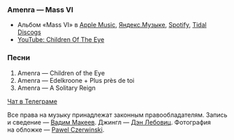 ### Amenra — Mass VI

- Альбом «Mass VI» в
  [Apple Music](https://music.apple.com/album/1281804496),
  [Яндекс.Музыке](https://music.yandex.ru/album/4677363),
  [Spotify](https://open.spotify.com/album/0SMyxJrTh7qYDCMIZTOwo3),
  [Tidal](https://tidal.com/browse/album/78913153)
  [Discogs](https://www.discogs.com/master/1255337)
- [YouTube: Children Of The Eye](https://youtu.be/ZjHOLtudKpQ)

### Песни

1. Amenra — Children of the Eye
2. Amenra — Edelkroone + Plus près de toi
3. Amenra — A Solitary Reign

[Чат в Телеграме](https://t.me/oh_lp_chat)

Все права на музыку принадлежат законным правообладателям.
Запись и сведение — [Вадим Макеев](https://twitter.com/pepelsbey).
Джингл — [Дэн Лебовиц](https://www.youtube.com/channel/UC38A5qHrlc_Zgua7vL4b96w).
Фотография на обложке — [Pawel Czerwinski](https://unsplash.com/photos/tMbQpdguDVQ).
